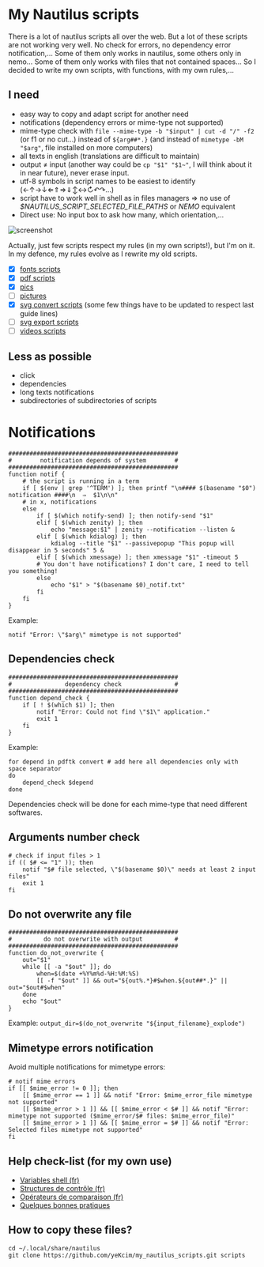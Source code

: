 # My Nautilus scripts

There is a lot of nautilus scripts all over the web. But a lot of these scripts are not working very well. No check for errors, no dependency error notification,… Some of them only works in nautilus, some others only in nemo… Some of them only works with files that not contained spaces… So I decided to write my own scripts, with functions, with my own rules,…

## I need

* easy way to copy and adapt script for another need
* notifications (dependency errors or mime-type not supported)
* mime-type check with `file --mime-type -b "$input" | cut -d "/" -f2` (or f1 or no cut…) instead of `${arg##*.}` (and instead of `mimetype -bM "$arg"`, file installed on more computers)
* all texts in english (translations are difficult to maintain)
* output ≠ input (another way could be `cp "$1" "$1~"`, I will think about it in near future), never erase input.
* utf-8 symbols in script names to be easiest to identify (←↑→↓⇐⇑⇒⇓↕↔↻↶↷…)
* script have to work well in shell as in files managers ⇒ no use of *$NAUTILUS_SCRIPT_SELECTED_FILE_PATHS* or *NEMO* equivalent
* Direct use: No input box to ask how many, which orientation,…

![screenshot](https://raw.githubusercontent.com/yeKcim/my_nautilus_scripts/master/screenshot.png)

Actually, just few scripts respect my rules (in my own scripts!), but I'm on it. In my defence, my rules evolve as I rewrite my old scripts.

- [x] [fonts scripts](https://github.com/yeKcim/my_nautilus_scripts/tree/master/fonts)
- [x] [pdf scripts](https://github.com/yeKcim/my_nautilus_scripts/tree/master/pdf)
- [x] [pics](https://github.com/yeKcim/my_nautilus_scripts/tree/master/pics)
- [ ] [pictures](https://github.com/yeKcim/my_nautilus_scripts/tree/master/pictures)
- [x] [svg convert scripts](https://github.com/yeKcim/my_nautilus_scripts/tree/master/svg%20convert) (some few things have to be updated to respect last guide lines)
- [ ] [svg export scripts](https://github.com/yeKcim/my_nautilus_scripts/tree/master/svg%20export)
- [ ] [videos scripts](https://github.com/yeKcim/my_nautilus_scripts/tree/master/videos)

## Less as possible

* click
* dependencies
* long texts notifications
* subdirectories of subdirectories of scripts

# Notifications

    ################################################
    #        notification depends of system        #
    ################################################
    function notif { 
        # the script is running in a term
        if [ $(env | grep '^TERM') ]; then printf "\n#### $(basename "$0") notification ####\n  ⇒  $1\n\n"
        # in x, notifications
        else
            if [ $(which notify-send) ]; then notify-send "$1"
            elif [ $(which zenity) ]; then
                echo "message:$1" | zenity --notification --listen &
            elif [ $(which kdialog) ]; then
                kdialog --title "$1" --passivepopup "This popup will disappear in 5 seconds" 5 &
            elif [ $(which xmessage) ]; then xmessage "$1" -timeout 5
            # You don't have notifications? I don't care, I need to tell you something!
            else
                echo "$1" > "$(basename $0)_notif.txt"
            fi
        fi
    }

Example:

    notif "Error: \"$arg\" mimetype is not supported"

## Dependencies check

    ################################################
    #               dependency check               #
    ################################################
    function depend_check {
        if [ ! $(which $1) ]; then
            notif "Error: Could not find \"$1\" application."
            exit 1
        fi
    }

Example:

    for depend in pdftk convert # add here all dependencies only with space separator
    do
        depend_check $depend
    done

Dependencies check will be done for each mime-type that need different softwares.

## Arguments number check

    # check if input files > 1
    if (( $# <= "1" )); then 
        notif "$# file selected, \"$(basename $0)\" needs at least 2 input files" 
        exit 1
    fi

## Do not overwrite any file

    ################################################
    #         do not overwrite with output         #
    ################################################
    function do_not_overwrite {
        out="$1"
        while [[ -a "$out" ]]; do
            when=$(date +%Y%m%d-%H:%M:%S)
            [[ -f "$out" ]] && out="${out%.*}#$when.${out##*.}" || out="$out#$when"
        done
        echo "$out"
    }

Example: `output_dir=$(do_not_overwrite "${input_filename}_explode")`

## Mimetype errors notification

Avoid multiple notifications for mimetype errors:

    # notif mime errors
    if [[ $mime_error != 0 ]]; then
        [[ $mime_error == 1 ]] && notif "Error: $mime_error_file mimetype not supported"
        [[ $mime_error > 1 ]] && [[ $mime_error < $# ]] && notif "Error: mimetype not supported ($mime_error/$# files: $mime_error_file)"
        [[ $mime_error > 1 ]] && [[ $mime_error = $# ]] && notif "Error: Selected files mimetype not supported"
    fi

## Help check-list (for my own use)

* [Variables shell (fr)](http://michel.mauny.net/sii/variables-shell.html)
* [Structures de contrôle (fr)](http://aral.iut-rodez.fr/fr/sanchis/enseignement/bash/ar01s10.html)
* [Opérateurs de comparaison (fr)](http://abs.traduc.org/abs-fr/ch07s03.html)
* [Quelques bonnes pratiques](http://ineumann.developpez.com/tutoriels/linux/bash-bonnes-pratiques/)

## How to copy these files?
    cd ~/.local/share/nautilus
    git clone https://github.com/yeKcim/my_nautilus_scripts.git scripts
